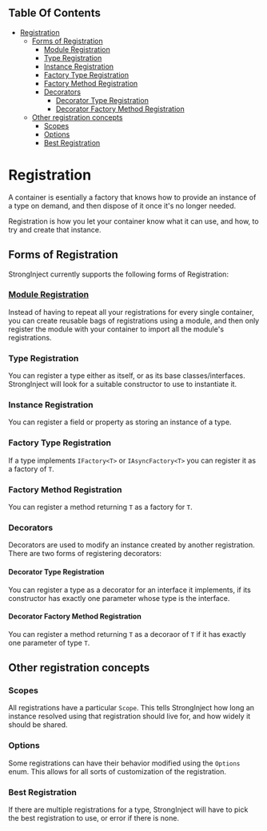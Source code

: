<!-- START doctoc generated TOC please keep comment here to allow auto update -->
<!-- DON'T EDIT THIS SECTION, INSTEAD RE-RUN doctoc TO UPDATE -->
## Table Of Contents

- [Registration](#registration)
  - [Forms of Registration](#forms-of-registration)
    - [Module Registration](#module-registration)
    - [Type Registration](#type-registration)
    - [Instance Registration](#instance-registration)
    - [Factory Type Registration](#factory-type-registration)
    - [Factory Method Registration](#factory-method-registration)
    - [Decorators](#decorators)
      - [Decorator Type Registration](#decorator-type-registration)
      - [Decorator Factory Method Registration](#decorator-factory-method-registration)
  - [Other registration concepts](#other-registration-concepts)
    - [Scopes](#scopes)
    - [Options](#options)
    - [Best Registration](#best-registration)

<!-- END doctoc generated TOC please keep comment here to allow auto update -->

# Registration

A container is esentially a factory that knows how to provide an instance of a type on demand, and then dispose of it once it's no longer needed.

Registration is how you let your container know what it can use, and how, to try and create that instance.

## Forms of Registration

StrongInject currently supports the following forms of Registration:

### [Module Registration](https://github.com/YairHalberstadt/stronginject/wiki/ModuleRegistration)

Instead of having to repeat all your registrations for every single container, you can create reusable bags of registrations using a module, and then only register the module with your container to import all the module's registrations.

### Type Registration

You can register a type either as itself, or as its base classes/interfaces. StrongInject will look for a suitable constructor to use to instantiate it.

### Instance Registration

You can register a field or property as storing an instance of a type.

### Factory Type Registration

If a type implements `IFactory<T>` or `IAsyncFactory<T>` you can register it as a factory of `T`.

### Factory Method Registration

You can register a method returning `T` as a factory for `T`.

### Decorators

Decorators are used to modify an instance created by another registration. There are two forms of registering decorators:

#### Decorator Type Registration

You can register a type as a decorator for an interface it implements, if its constructor has exactly one parameter whose type is the interface.

#### Decorator Factory Method Registration

You can register a method returning `T` as a decoraor of `T` if it has exactly one parameter of type `T`.

## Other registration concepts

### Scopes

All registrations have a particular `Scope`. This tells StrongInject how long an instance resolved using that registration should live for, and how widely it should be shared.

### Options

Some registrations can have their behavior modified using the `Options` enum. This allows for all sorts of customization of the registration.

### Best Registration

If there are multiple registrations for a type, StrongInject will have to pick the best registration to use, or error if there is none.
